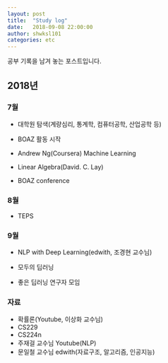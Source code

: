```yaml
---
layout: post
title:  "Study log"
date:   2018-09-08 22:00:00
author: shwksl101
categories: etc
---
```


공부 기록을 남겨 놓는 포스트입니다.

## 2018년

### 7월

* 대학원 탐색(계량심리, 통계학, 컴퓨터공학, 산업공학 등)
* BOAZ 활동 시작
* Andrew Ng(Coursera) Machine Learning
* Linear Algebra(David. C. Lay)

* BOAZ conference

### 8월

* TEPS

### 9월

* NLP with Deep Learning(edwith, 조경현 교수님)
* 모두의 딥러닝

* 좋은 딥러닝 연구자 모임

### 자료

* 확률론(Youtube, 이상화 교수님)
* CS229
* CS224n
* 주재걸 교수님 Youtube(NLP)
* 문일철 교수님 edwith(자료구조, 알고리즘, 인공지능)
